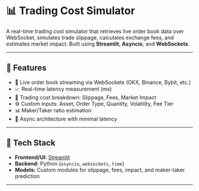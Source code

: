 # 📊 Trading Cost Simulator

A real-time trading cost simulator that retrieves live order book data over WebSocket, simulates trade slippage, calculates exchange fees, and estimates market impact. Built using **Streamlit**, **Asyncio**, and **WebSockets**.

---

## 🚀 Features

- 📡 Live order book streaming via WebSockets (OKX, Binance, Bybit, etc.)
- 📈 Real-time latency measurement (ms)
- 💸 Trading cost breakdown: Slippage, Fees, Market Impact
- ⚙️ Custom inputs: Asset, Order Type, Quantity, Volatility, Fee Tier
- 📊 Maker/Taker ratio estimation
- 🔁 Async architecture with minimal latency

---

## 🧱 Tech Stack

- **Frontend/UI:** [Streamlit](https://streamlit.io/)
- **Backend:** Python (`asyncio`, `websockets`, `time`)
- **Models:** Custom modules for slippage, fees, impact, and maker-taker prediction

---


